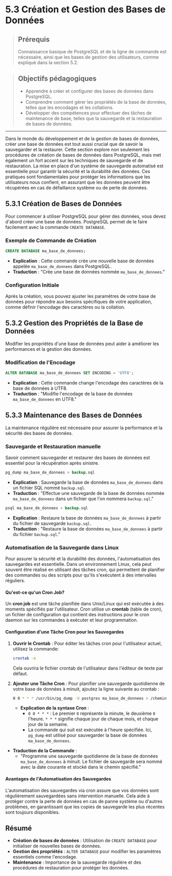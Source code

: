 # 5.3 Création et Gestion des Bases de Données

<blockquote>
    <h2>Prérequis</h2>
    <p>Connaissance basique de PostgreSQL et de la ligne de commande est nécessaire, ainsi que les bases de gestion des utilisateurs, comme expliqué dans la section 5.2.</p>
</blockquote>

<blockquote>
    <h2>Objectifs pédagogiques</h2>
    <ul>
        <li>Apprendre à créer et configurer des bases de données dans PostgreSQL.</li>
        <li>Comprendre comment gérer les propriétés de la base de données, telles que les encodages et les collations.</li>
        <li>Développer des compétences pour effectuer des tâches de maintenance de base, telles que la sauvegarde et la restauration de bases de données.</li>
    </ul>
</blockquote>

---

Dans le monde du développement et de la gestion de bases de données, créer une base de données est tout aussi crucial que de savoir la sauvegarder et la restaurer. Cette section explore non seulement les procédures de création de bases de données dans PostgreSQL, mais met également un fort accent sur les techniques de sauvegarde et de restauration. La mise en place d'un système de sauvegarde automatisé est essentielle pour garantir la sécurité et la durabilité des données. Ces pratiques sont fondamentales pour protéger les informations que les utilisateurs nous confient, en assurant que les données peuvent être récupérées en cas de défaillance système ou de perte de données.


## 5.3.1 Création de Bases de Données

Pour commencer à utiliser PostgreSQL pour gérer des données, vous devez d'abord créer une base de données. PostgreSQL permet de le faire facilement avec la commande `CREATE DATABASE`.

### Exemple de Commande de Création

```sql
CREATE DATABASE ma_base_de_donnees;
```
- **Explication** : Cette commande crée une nouvelle base de données appelée `ma_base_de_donnees` dans PostgreSQL.
- **Traduction** : "Crée une base de données nommée `ma_base_de_donnees`."

### Configuration Initiale

Après la création, vous pouvez ajuster les paramètres de votre base de données pour répondre aux besoins spécifiques de votre application, comme définir l'encodage des caractères ou la collation.

## 5.3.2 Gestion des Propriétés de la Base de Données

Modifier les propriétés d'une base de données peut aider à améliorer les performances et la gestion des données.

### Modification de l'Encodage

```sql
ALTER DATABASE ma_base_de_donnees SET ENCODING = 'UTF8';
```
- **Explication** : Cette commande change l'encodage des caractères de la base de données à UTF8.
- **Traduction** : "Modifie l'encodage de la base de données `ma_base_de_donnees` en UTF8."

## 5.3.3 Maintenance des Bases de Données

La maintenance régulière est nécessaire pour assurer la performance et la sécurité des bases de données.

### Sauvegarde et Restauration manuelle 

Savoir comment sauvegarder et restaurer des bases de données est essentiel pour la récupération après sinistre.

```sql
pg_dump ma_base_de_donnees > backup.sql
```
- **Explication** : Sauvegarde la base de données `ma_base_de_donnees` dans un fichier SQL nommé `backup.sql`.
- **Traduction** : "Effectue une sauvegarde de la base de données nommée `ma_base_de_donnees` dans un fichier que l'on nommera `backup.sql`."

```sql
psql ma_base_de_donnees < backup.sql
```
- **Explication** : Restaure la base de données `ma_base_de_donnees` à partir du fichier de sauvegarde `backup.sql`.
- **Traduction** : "Restaure la base de données `ma_base_de_donnees` à partir du fichier `backup.sql`."


### Automatisation de la Sauvegarde dans Linux

Pour assurer la sécurité et la durabilité des données, l'automatisation des sauvegardes est essentielle. Dans un environnement Linux, cela peut souvent être réalisé en utilisant des tâches cron, qui permettent de planifier des commandes ou des scripts pour qu'ils s'exécutent à des intervalles réguliers.

#### Qu'est-ce qu'un Cron Job?

Un **cron job** est une tâche planifiée dans Unix/Linux qui est exécutée à des moments spécifiés par l'utilisateur. Cron utilise un **crontab** (table de cron), un fichier de configuration qui contient des instructions pour le cron daemon sur les commandes à exécuter et leur programmation.

#### Configuration d'une Tâche Cron pour les Sauvegardes

1. **Ouvrir le Crontab** :
   Pour éditer les tâches cron pour l'utilisateur actuel, utilisez la commande:
   ```bash
   crontab -e
   ```
   Cela ouvrira le fichier crontab de l'utilisateur dans l'éditeur de texte par défaut.

2. **Ajouter une Tâche Cron** :
   Pour planifier une sauvegarde quotidienne de votre base de données à minuit, ajoutez la ligne suivante au crontab :
   ```bash
   0 0 * * * /usr/bin/pg_dump -U postgres ma_base_de_donnees > /chemin/de/sauvegarde/backup_$(date +\%Y\%m\%d).sql
   ```
   - **Explication de la syntaxe Cron** :
     - `0 0 * * *` : Le premier `0` représente la minute, le deuxième `0` l'heure. `* * *` signifie chaque jour de chaque mois, et chaque jour de la semaine.
     - La commande qui suit est exécutée à l'heure spécifiée. Ici, `pg_dump` est utilisé pour sauvegarder la base de données `ma_base_de_donnees`.

- **Traduction de la Commande** :
  - "Programme une sauvegarde quotidienne de la base de données `ma_base_de_donnees` à minuit. Le fichier de sauvegarde sera nommé avec la date courante et stocké dans le chemin spécifié."

#### Avantages de l'Automatisation des Sauvegardes

L'automatisation des sauvegardes via cron assure que vos données sont régulièrement sauvegardées sans intervention manuelle. Cela aide à protéger contre la perte de données en cas de panne système ou d'autres problèmes, en garantissant que les copies de sauvegarde les plus récentes sont toujours disponibles.


## Résumé

- **Création de bases de données** : Utilisation de `CREATE DATABASE` pour initialiser de nouvelles bases de données.
- **Gestion des propriétés** : `ALTER DATABASE` pour modifier les paramètres essentiels comme l'encodage.
- **Maintenance** : Importance de la sauvegarde régulière et des procédures de restauration pour protéger les données.

